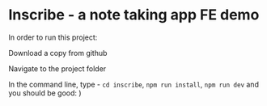 # Inscribe - a note taking app FE demo

In order to run this project:

Download a copy from github

Navigate to the project folder

In the command line, type - ```cd inscribe```, ```npm run install```, ```npm run dev``` and you should be good: )